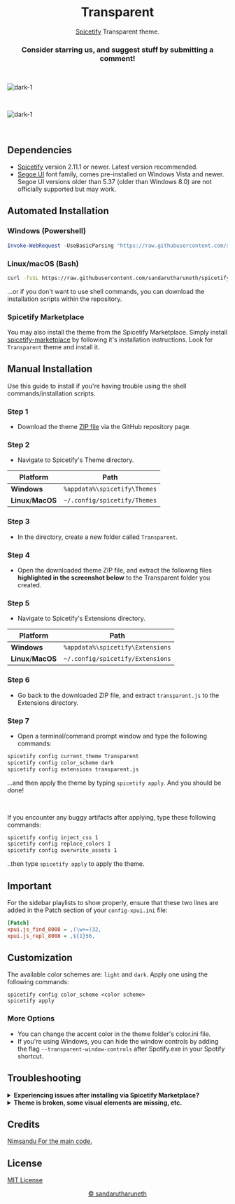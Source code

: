 <div align="center">
  <h1>Transparent</h1>

  [Spicetify](https://github.com/khanhas/spicetify-cli) Transparent theme.  
  ### **Consider starring us, and suggest stuff by submitting a comment!**
</div>

<br>

![dark-1](https://raw.githubusercontent.com/sandarutharuneth/spicetify-transparent/main/cover.png)


<br>


![dark-1](https://raw.githubusercontent.com/sandarutharuneth/spicetify-transparent/main/Dark-1.png)

<br>

## Dependencies

- [Spicetify](https://github.com/spicetify/spicetify-cli) version 2.11.1 or newer. Latest version recommended.
- [Segoe UI](https://en.wikipedia.org/wiki/Segoe#Segoe_UI) font family, comes pre-installed on Windows Vista and newer.
  Segoe UI versions older than 5.37 (older than Windows 8.0) are not officially supported but may work.

## Automated Installation

### Windows (Powershell)

```powershell
Invoke-WebRequest -UseBasicParsing "https://raw.githubusercontent.com/sandarutharuneth/spicetify-transparent/main/install.ps1" | Invoke-Expression
```

### Linux/macOS (Bash)

```bash
curl -fsSL https://raw.githubusercontent.com/sandarutharuneth/spicetify-transparent/main/install.sh | sh
```

...or if you don't want to use shell commands, you can download the installation scripts within the repository.

### Spicetify Marketplace

You may also install the theme from the Spicetify Marketplace.
Simply install [spicetify-marketplace](https://github.com/spicetify/spicetify-marketplace) by following it's
installation instructions. Look for `Transparent` theme and install it.

## Manual Installation
Use this guide to install if you're having trouble using the shell commands/installation scripts.

### Step 1
- Download the theme [ZIP file](https://github.com/sandarutharuneth/spicetify-transparent/archive/refs/heads/main.zip) via the GitHub repository page.

### Step 2
- Navigate to Spicetify's Theme directory.

| Platform            | Path                              |
| ------------------- | --------------------------------- |
| **Windows**         | `%appdata%\spicetify\Themes`      |
| **Linux**/**MacOS** | `~/.config/spicetify/Themes`      |

### Step 3
- In the directory, create a new folder called `Transparent`.

### Step 4
- Open the downloaded theme ZIP file, and extract the following files **highlighted in the screenshot below** to the Transparent folder you created.

### Step 5
- Navigate to Spicetify's Extensions directory.

| Platform            | Path                              |
| ------------------- | --------------------------------- |
| **Windows**         | `%appdata%\spicetify\Extensions`      |
| **Linux**/**MacOS** | `~/.config/spicetify/Extensions`      |

### Step 6
- Go back to the downloaded ZIP file, and extract `transparent.js` to the Extensions directory.

### Step 7
- Open a terminal/command prompt window and type the following commands:
```bash
spicetify config current_theme Transparent
spicetify config color_scheme dark
spicetify config extensions transparent.js
```
...and then apply the theme by typing `spicetify apply`. And you should be done!

<br>

If you encounter any buggy artifacts after applying, type these following commands:
```sh
spicetify config inject_css 1
spicetify config replace_colors 1
spicetify config overwrite_assets 1
```
..then type `spicetify apply` to apply the theme.

## Important

For the sidebar playlists to show properly, ensure that these two lines are added in the Patch section of your `config-xpui.ini` file:

```ini
[Patch]
xpui.js_find_8008 = ,(\w+=)32,
xpui.js_repl_8008 = ,${1}56,
```

## Customization

The available color schemes are: `light` and `dark`. Apply one using the following commands:
```
spicetify config color_scheme <color scheme>
spicetify apply
```

### More Options

- You can change the accent color in the theme folder's color.ini file.  
- If you're using Windows, you can hide the window controls by adding the flag `--transparent-window-controls` after Spotify.exe in your Spotify shortcut.  

## Troubleshooting
<details>
  <summary><b>Experiencing issues after installing via Spicetify Marketplace?</b></summary>
<blockquote> If you're experiencing issues after installing the theme via the Spicetify Marketplace, reset it by going to the Spicetify Marketplace settings, then scroll all the way down until you see the "Reset Marketplace" button. After that, proceed to install the theme using the instation methods shown above. </blockquote>
</details>

<details>
  <summary><b>Theme is broken, some visual elements are missing, etc.</b></summary>
<blockquote> Spotify releases updates very frequently, and when that happens, it's common for things to break. Generally, we'll be able to fix these issues, but there are certain issues that are out of our control. If you experience such an issue, please report them via the repository's issues page.
</details>
  
## Credits
  [Nimsandu For the main code.](https://github.com/nimsandu)
  
## License

[MIT License](LICENSE)
  
  <p align="center"><a href="https://sandarutharuneth.com">©️ sandarutharuneth</a></p>

